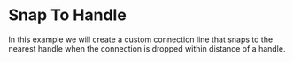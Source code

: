 # Snap To Handle

In this example we will create a custom connection line
that snaps to the nearest handle when the connection is dropped within distance of a handle.

<div class="mt-6">
  <Repl example="snappable"></Repl>
</div>
